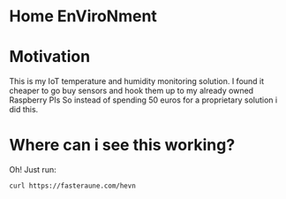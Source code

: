 # Home EnViroNment

# Motivation

This is my IoT temperature and humidity monitoring solution.
I found it cheaper to go buy sensors and hook them up to my already owned Raspberry PIs
So instead of spending 50 euros for a proprietary solution i did this.

# Where can i see this working?

Oh! Just run:

```sh
curl https://fasteraune.com/hevn
```
